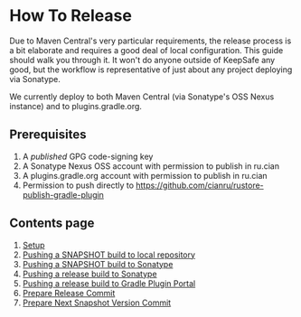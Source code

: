 How To Release
==============

Due to Maven Central's very particular requirements, the release process is a bit
elaborate and requires a good deal of local configuration.  This guide should walk
you through it.  It won't do anyone outside of KeepSafe any good, but the workflow
is representative of just about any project deploying via Sonatype.

We currently deploy to both Maven Central (via Sonatype's OSS Nexus instance) and to
plugins.gradle.org.

## Prerequisites

1. A *published* GPG code-signing key
1. A Sonatype Nexus OSS account with permission to publish in ru.cian
1. A plugins.gradle.org account with permission to publish in ru.cian
1. Permission to push directly to https://github.com/cianru/rustore-publish-gradle-plugin

## Contents page

1. [Setup](docs/releasing/01-setup.md)
2. [Pushing a SNAPSHOT build to local repository](docs/releasing/02-publish-a-snapshot-to-local-repository.md)
3. [Pushing a SNAPSHOT build to Sonatype](docs/releasing/03-publish-a-snapshot-to-sonatype.md)
4. [Pushing a release build to Sonatype](docs/releasing/04-publish-a-release-build-to-sonatype.md)
5. [Pushing a release build to Gradle Plugin Portal](docs/releasing/06-publish-a-release-build-to-gradle-plugin-portal.md)
6. [Prepare Release Commit](docs/releasing/07-prepare-release-commit.md)
7. [Prepare Next Snapshot Version Commit](docs/releasing/08-prepare-next-snapshot-version-commit.md)
